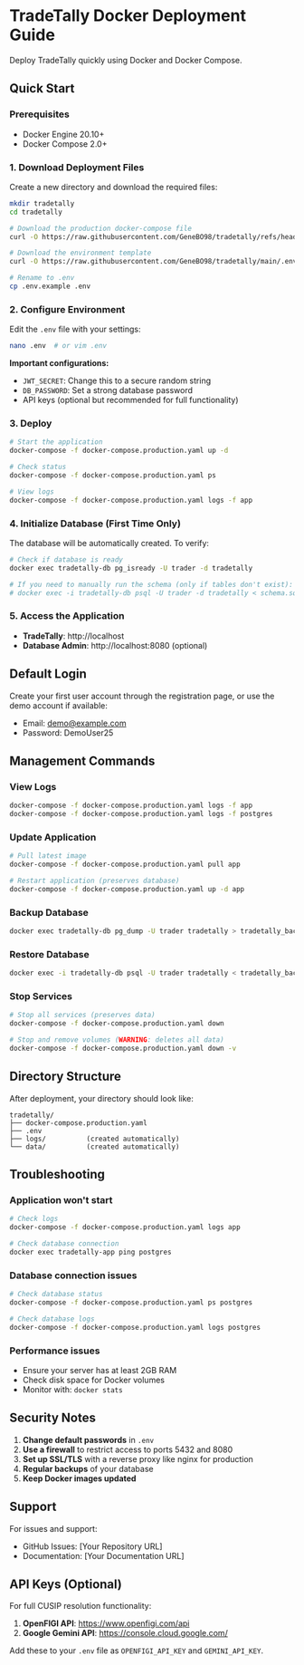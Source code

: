# TradeTally Docker Deployment Guide

Deploy TradeTally quickly using Docker and Docker Compose.

## Quick Start

### Prerequisites
- Docker Engine 20.10+
- Docker Compose 2.0+

### 1. Download Deployment Files

Create a new directory and download the required files:

```bash
mkdir tradetally
cd tradetally

# Download the production docker-compose file
curl -O https://raw.githubusercontent.com/GeneBO98/tradetally/refs/heads/main/docker-compose.yaml

# Download the environment template
curl -O https://raw.githubusercontent.com/GeneBO98/tradetally/main/.env.example

# Rename to .env
cp .env.example .env
```

### 2. Configure Environment

Edit the `.env` file with your settings:

```bash
nano .env  # or vim .env
```

**Important configurations:**
- `JWT_SECRET`: Change this to a secure random string
- `DB_PASSWORD`: Set a strong database password
- API keys (optional but recommended for full functionality)

### 3. Deploy

```bash
# Start the application
docker-compose -f docker-compose.production.yaml up -d

# Check status
docker-compose -f docker-compose.production.yaml ps

# View logs
docker-compose -f docker-compose.production.yaml logs -f app
```

### 4. Initialize Database (First Time Only)

The database will be automatically created. To verify:

```bash
# Check if database is ready
docker exec tradetally-db pg_isready -U trader -d tradetally

# If you need to manually run the schema (only if tables don't exist):
# docker exec -i tradetally-db psql -U trader -d tradetally < schema.sql
```

### 5. Access the Application

- **TradeTally**: http://localhost
- **Database Admin**: http://localhost:8080 (optional)

## Default Login

Create your first user account through the registration page, or use the demo account if available:
- Email: demo@example.com
- Password: DemoUser25

## Management Commands

### View Logs
```bash
docker-compose -f docker-compose.production.yaml logs -f app
docker-compose -f docker-compose.production.yaml logs -f postgres
```

### Update Application
```bash
# Pull latest image
docker-compose -f docker-compose.production.yaml pull app

# Restart application (preserves database)
docker-compose -f docker-compose.production.yaml up -d app
```

### Backup Database
```bash
docker exec tradetally-db pg_dump -U trader tradetally > tradetally_backup_$(date +%Y%m%d).sql
```

### Restore Database
```bash
docker exec -i tradetally-db psql -U trader tradetally < tradetally_backup.sql
```

### Stop Services
```bash
# Stop all services (preserves data)
docker-compose -f docker-compose.production.yaml down

# Stop and remove volumes (WARNING: deletes all data)
docker-compose -f docker-compose.production.yaml down -v
```

## Directory Structure

After deployment, your directory should look like:
```
tradetally/
├── docker-compose.production.yaml
├── .env
├── logs/          (created automatically)
└── data/          (created automatically)
```

## Troubleshooting

### Application won't start
```bash
# Check logs
docker-compose -f docker-compose.production.yaml logs app

# Check database connection
docker exec tradetally-app ping postgres
```

### Database connection issues
```bash
# Check database status
docker-compose -f docker-compose.production.yaml ps postgres

# Check database logs
docker-compose -f docker-compose.production.yaml logs postgres
```

### Performance issues
- Ensure your server has at least 2GB RAM
- Check disk space for Docker volumes
- Monitor with: `docker stats`

## Security Notes

1. **Change default passwords** in `.env`
2. **Use a firewall** to restrict access to ports 5432 and 8080
3. **Set up SSL/TLS** with a reverse proxy like nginx for production
4. **Regular backups** of your database
5. **Keep Docker images updated**

## Support

For issues and support:
- GitHub Issues: [Your Repository URL]
- Documentation: [Your Documentation URL]

## API Keys (Optional)

For full CUSIP resolution functionality:

1. **OpenFIGI API**: https://www.openfigi.com/api
2. **Google Gemini API**: https://console.cloud.google.com/

Add these to your `.env` file as `OPENFIGI_API_KEY` and `GEMINI_API_KEY`.
